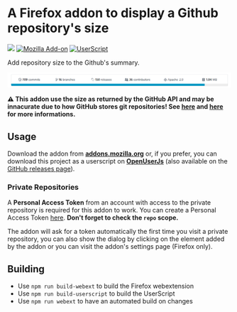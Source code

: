 # A Firefox addon to display a Github repository's size

[![](https://img.shields.io/badge/code%20style-standard-brightgreen.svg?style=flat-square)](http://standardjs.com/)
[![Mozilla Add-on](https://img.shields.io/amo/v/github-repo-size.svg?style=flat-square)][amo]
[![UserScript](https://img.shields.io/badge/userscript-v1.2.0-blue.svg?style=flat-square)][openjs]

Add repository size to the Github's summary.

![Addon screenshot](art/screenshot.png)

**⚠ This addon use the size as returned by the GitHub API and may be
innacurate due to how GitHub stores git repositories! See [here][soq] and
[here][ghb] for more informations.**

## Usage

Download the addon from **[addons.mozilla.org][amo]** or, if you prefer, you
can download this project as a userscript on **[OpenUserJs][openjs]** (also
available on the [GitHub releases page][ghreleases]).

### Private Repositories

A **Personal Access Token** from an account with access to the private repository is
required for this addon to work. You can create a Personal Access Token
[here][ghsettings]. **Don't forget to check the `repo` scope.**

The addon will ask for a token automatically the first time you visit a private
repository, you can also show the dialog by clicking on the element added by the
addon or you can visit the addon's settings page (Firefox only).

## Building

- Use `npm run build-webext` to build the Firefox webextension
- Use `npm run build-userscript` to build the UserScript
- Use `npm run webext` to have an automated build on changes

[amo]: https://addons.mozilla.org/firefox/addon/github-repo-size/
[openjs]: https://openuserjs.org/scripts/Shywim/GitHub_Repository_Size
[ghreleases]: https://github.com/Shywim/github-repo-size/releases
[soq]: https://stackoverflow.com/a/8679592/1424030
[ghb]: https://git-blame.blogspot.fr/2012/08/bringing-bit-more-sanity-to-alternates.html
[ghsettings]: https://github.com/settings/tokens
